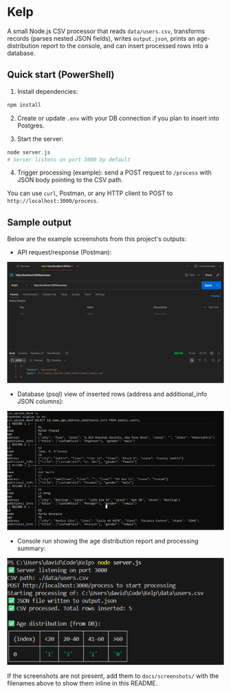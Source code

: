 # Kelp

A small Node.js CSV processor that reads `data/users.csv`, transforms records (parses nested JSON fields), writes `output.json`, prints an age-distribution report to the console, and can insert processed rows into a database.


## Quick start (PowerShell)

1. Install dependencies:

```powershell
npm install
```

2. Create or update `.env` with your DB connection if you plan to insert into Postgres.

3. Start the server:

```powershell
node server.js
# Server listens on port 3000 by default
```

4. Trigger processing (example): send a POST request to `/process` with JSON body pointing to the CSV path. 

You can use `curl`, Postman, or any HTTP client to POST to `http://localhost:3000/process`.

## Sample output
Below are the example screenshots from this project's outputs:

- API request/response (Postman):

![API Request/Response](readmeImage/Postman.png)

- Database (psql) view of inserted rows (address and additional_info JSON columns):

![Database output](readmeImage/Postgres.png)

- Console run showing the age distribution report and processing summary:

![Console output](readmeImage/image.png)

If the screenshots are not present, add them to `docs/screenshots/` with the filenames above to show them inline in this README.

